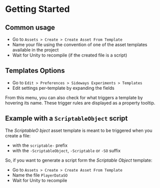 # Getting Started

## Common usage

- Go to `Assets > Create > Create Asset From Template`
- Name your file using the convention of one of the asset templates available in the project
- Wait for Unity to recompile (if the created file is a script)

## Templates Options

- Go to `Edit > Preferences > Sideways Experiments > Templates`
- Edit settings per-template by expanding the fields

From this menu, you can also check for what triggers a template by hovering its name. These trigger rules are displayed as a property tooltip.

## Example with a `ScriptableObject` script

The *ScriptableO bject* asset template is meant to be triggered when you create a file:

- with the `scriptable-` prefix
- with the `-ScriptableObject`, `-Scriptable` or `-SO` suffix

So, if you want to generate a script form the *Scriptable Object* template:

- Go to `Assets > Create > Create Asset From Template`
- Name the file `PlayerDataSO`
- Wait for Unity to recompile